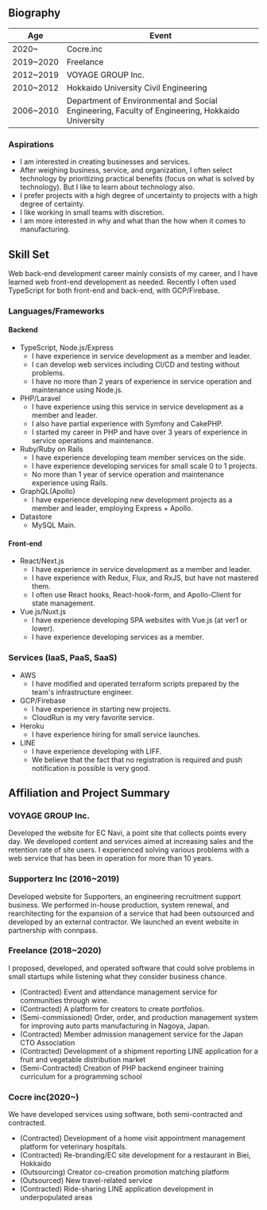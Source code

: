 ## Biography

| Age | Event
| ------------- | ------------- |
2020~| Cocre.inc
2019~2020| Freelance
2012~2019| VOYAGE GROUP Inc.
2010~2012| Hokkaido University Civil Engineering 
2006~2010| Department of Environmental and Social Engineering, Faculty of Engineering, Hokkaido University

### Aspirations

* I am interested in creating businesses and services.
* After weighing business, service, and organization, I often select technology by prioritizing practical benefits (focus on what is solved by technology). But I like to learn about technology also.
* I prefer projects with a high degree of uncertainty to projects with a high degree of certainty.
* I like working in small teams with discretion.
* I am more interested in why and what than the how when it comes to manufacturing.

## Skill Set

Web back-end development career mainly consists of my career, and I have learned web front-end development as needed.
Recently I often used TypeScript for both front-end and back-end, with GCP/Firebase.

### Languages/Frameworks
#### Backend
* TypeScript, Node.js/Express
    * I have experience in service development as a member and leader.
    * I can develop web services including CI/CD and testing without problems.
    * I have no more than 2 years of experience in service operation and maintenance using Node.js.
* PHP/Laravel
    * I have experience using this service in service development as a member and leader.
    * I also have partial experience with Symfony and CakePHP.
    * I started my career in PHP and have over 3 years of experience in service operations and maintenance.
* Ruby/Ruby on Rails
    * I have experience developing team member services on the side.
    * I have experience developing services for small scale 0 to 1 projects.
    * No more than 1 year of service operation and maintenance experience using Rails.
* GraphQL(Apollo)
    * I have experience developing new development projects as a member and leader, employing Express + Apollo.
* Datastore
    * MySQL Main.

#### Front-end
* React/Next.js
    * I have experience in service development as a member and leader.
    * I have experience with Redux, Flux, and RxJS, but have not mastered them.
    * I often use React hooks, React-hook-form, and Apollo-Client for state management.
* Vue.js/Nuxt.js
    * I have experience developing SPA websites with Vue.js (at ver1 or lower).
    * I have experience developing services as a member.
### Services (IaaS, PaaS, SaaS)
* AWS
    * I have modified and operated terraform scripts prepared by the team's infrastructure engineer.
* GCP/Firebase
    * I have experience in starting new projects.
    * CloudRun is my very favorite service.
* Heroku
    * I have experience hiring for small service launches.
* LINE
    * I have experience developing with LIFF.
    * We believe that the fact that no registration is required and push notification is possible is very good.

## Affiliation and Project Summary

### VOYAGE GROUP Inc.
Developed the website for EC Navi, a point site that collects points every day.
We developed content and services aimed at increasing sales and the retention rate of site users.
I experienced solving various problems with a web service that has been in operation for more than 10 years.

### Supporterz Inc (2016~2019)
Developed website for Supporters, an engineering recruitment support business.
We performed in-house production, system renewal, and rearchitecting for the expansion of a service that had been outsourced and developed by an external contractor.
We launched an event website in partnership with connpass.

### Freelance (2018~2020)
I proposed, developed, and operated software that could solve problems in small startups while listening what they consider business chance.

- (Contracted) Event and attendance management service for communities through wine.
- (Contracted) A platform for creators to create portfolios.
- (Semi-commissioned) Order, order, and production management system for improving auto parts manufacturing in Nagoya, Japan.
- (Contracted) Member admission management service for the Japan CTO Association
- (Contracted) Development of a shipment reporting LINE application for a fruit and vegetable distribution market
- (Semi-Contracted) Creation of PHP backend engineer training curriculum for a programming school

### Cocre inc(2020~)
We have developed services using software, both semi-contracted and contracted.
- (Contracted) Development of a home visit appointment management platform for veterinary hospitals.
- (Contracted) Re-branding/EC site development for a restaurant in Biei, Hokkaido
- (Outsourcing) Creator co-creation promotion matching platform
- (Outsourced) New travel-related service
- (Contracted) Ride-sharing LINE application development in underpopulated areas

